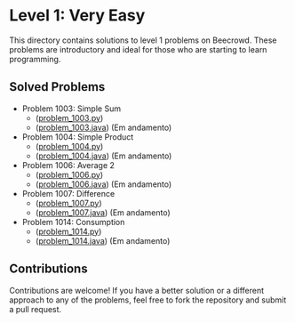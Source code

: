 # Level 1: Very Easy

This directory contains solutions to level 1 problems on Beecrowd. These problems are introductory and ideal for those who are starting to learn programming.

## Solved Problems

- Problem 1003: Simple Sum 
  - ([problem_1003.py](./problem_1003.py))
  - ([problem_1003.java](./problem_1003.java)) (Em andamento)
- Problem 1004: Simple Product 
  - ([problem_1004.py](./problem_1004.py))
  - ([problem_1004.java](./problem_1004.java)) (Em andamento)
- Problem 1006: Average 2 
  - ([problem_1006.py](./problem_1006.py))
  - ([problem_1006.java](./problem_1006.java)) (Em andamento)
- Problem 1007: Difference 
  - ([problem_1007.py](./problem_1007.py))
  - ([problem_1007.java](./problem_1007.java)) (Em andamento)
- Problem 1014: Consumption 
  - ([problem_1014.py](./problem_1014.py))
  - ([problem_1014.java](./problem_1014.java)) (Em andamento)

## Contributions

Contributions are welcome! If you have a better solution or a different approach to any of the problems, feel free to fork the repository and submit a pull request.
